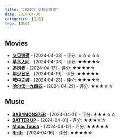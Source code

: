 ```yaml
---
title: "2024Q2 影视音总结"
date: 2024-04-30
categories: [生活]
tags: [生活]
---
```


## Movies
- [**又见逍遥**](http://movie.douban.com/subject/35314844/) - [2024-04-03] - 评分: ☆☆☆☆☆
- [**草木人间**](http://movie.douban.com/subject/35240117/) - [2024-04-03] - 评分: ★★★★☆
- [**追风者**](http://movie.douban.com/subject/36206860/) - [2024-04-17] - 评分: ★★★★☆
- [**年少日记**](http://movie.douban.com/subject/34940879/) - [2024-04-19] - 评分: ★★★★★
- [**城中之城**](http://movie.douban.com/subject/35209732/) - [2024-04-23] - 评分: ★★★★☆
- [**哈尔滨一九四四**](http://movie.douban.com/subject/35391108/) - [2024-04-29] - 评分: ★★★☆☆

## Music
- [**BABYMONS7ER**](https://music.douban.com/subject/36790736/) - [2024-04-01] - 评分: ★★★☆☆
- [**BATTER UP**](https://music.douban.com/subject/36650982/) - [2024-04-01] - 评分: ★★★☆☆
- [**Midas Touch**](https://music.douban.com/subject/36813462/) - [2024-04-12] - 评分: ★★★★★
- [**Birth**](https://music.douban.com/subject/36795530/) - [2024-04-16] - 评分: ★★★★☆

